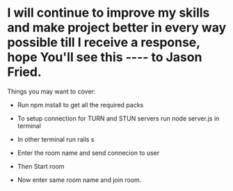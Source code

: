 # I will continue to improve my skills and make project better in every way possible till I receive a response, hope You'll see this ---- to Jason Fried.


Things you may want to cover:

* Run npm install to get all the required packs

* To setup connection for TURN and STUN servers run node server.js in terminal

* In other terminal run rails s

* Enter the room name and send connecion to user

* Then Start room

* Now enter same room name and join room.
